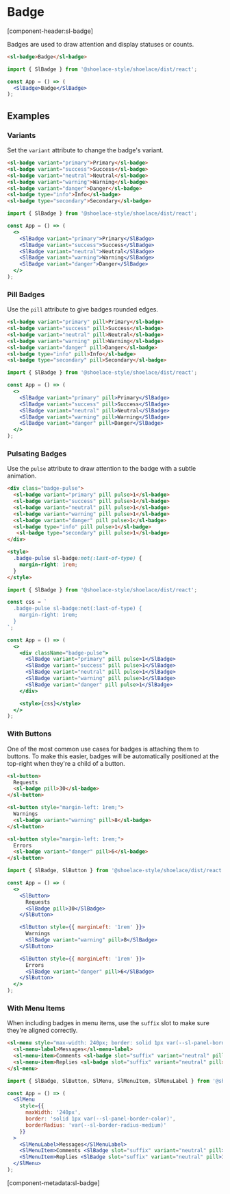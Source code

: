 # Badge

[component-header:sl-badge]

Badges are used to draw attention and display statuses or counts.

```html preview
<sl-badge>Badge</sl-badge>
```

```jsx react
import { SlBadge } from '@shoelace-style/shoelace/dist/react';

const App = () => (
  <SlBadge>Badge</SlBadge>
);
```

## Examples

### Variants

Set the `variant` attribute to change the badge's variant.

```html preview
<sl-badge variant="primary">Primary</sl-badge>
<sl-badge variant="success">Success</sl-badge>
<sl-badge variant="neutral">Neutral</sl-badge>
<sl-badge variant="warning">Warning</sl-badge>
<sl-badge variant="danger">Danger</sl-badge>
<sl-badge type="info">Info</sl-badge>
<sl-badge type="secondary">Secondary</sl-badge>
```

```jsx react
import { SlBadge } from '@shoelace-style/shoelace/dist/react';

const App = () => (
  <>
    <SlBadge variant="primary">Primary</SlBadge>
    <SlBadge variant="success">Success</SlBadge>
    <SlBadge variant="neutral">Neutral</SlBadge>
    <SlBadge variant="warning">Warning</SlBadge>
    <SlBadge variant="danger">Danger</SlBadge>  
  </>
);
```

### Pill Badges

Use the `pill` attribute to give badges rounded edges.

```html preview
<sl-badge variant="primary" pill>Primary</sl-badge>
<sl-badge variant="success" pill>Success</sl-badge>
<sl-badge variant="neutral" pill>Neutral</sl-badge>
<sl-badge variant="warning" pill>Warning</sl-badge>
<sl-badge variant="danger" pill>Danger</sl-badge>
<sl-badge type="info" pill>Info</sl-badge>
<sl-badge type="secondary" pill>Secondary</sl-badge>

```

```jsx react
import { SlBadge } from '@shoelace-style/shoelace/dist/react';

const App = () => (
  <>
    <SlBadge variant="primary" pill>Primary</SlBadge>
    <SlBadge variant="success" pill>Success</SlBadge>
    <SlBadge variant="neutral" pill>Neutral</SlBadge>
    <SlBadge variant="warning" pill>Warning</SlBadge>
    <SlBadge variant="danger" pill>Danger</SlBadge>  
  </>
);
```

### Pulsating Badges

Use the `pulse` attribute to draw attention to the badge with a subtle animation.

```html preview
<div class="badge-pulse">
  <sl-badge variant="primary" pill pulse>1</sl-badge>
  <sl-badge variant="success" pill pulse>1</sl-badge>
  <sl-badge variant="neutral" pill pulse>1</sl-badge>
  <sl-badge variant="warning" pill pulse>1</sl-badge>
  <sl-badge variant="danger" pill pulse>1</sl-badge>
  <sl-badge type="info" pill pulse>1</sl-badge>
   <sl-badge type="secondary" pill pulse>1</sl-badge>
</div>

<style>
  .badge-pulse sl-badge:not(:last-of-type) {
    margin-right: 1rem;
  }
</style>
```

```jsx react
import { SlBadge } from '@shoelace-style/shoelace/dist/react';

const css = `
  .badge-pulse sl-badge:not(:last-of-type) {
    margin-right: 1rem;
  }
`;

const App = () => (
  <>
    <div className="badge-pulse">
      <SlBadge variant="primary" pill pulse>1</SlBadge>
      <SlBadge variant="success" pill pulse>1</SlBadge>
      <SlBadge variant="neutral" pill pulse>1</SlBadge>
      <SlBadge variant="warning" pill pulse>1</SlBadge>
      <SlBadge variant="danger" pill pulse>1</SlBadge>
    </div>

    <style>{css}</style>
  </>
);
```

### With Buttons

One of the most common use cases for badges is attaching them to buttons. To make this easier, badges will be automatically positioned at the top-right when they're a child of a button.

```html preview
<sl-button>
  Requests
  <sl-badge pill>30</sl-badge>
</sl-button>

<sl-button style="margin-left: 1rem;">
  Warnings
  <sl-badge variant="warning" pill>8</sl-badge>
</sl-button>

<sl-button style="margin-left: 1rem;">
  Errors
  <sl-badge variant="danger" pill>6</sl-badge>
</sl-button>
```

```jsx react
import { SlBadge, SlButton } from '@shoelace-style/shoelace/dist/react';

const App = () => (
  <>
    <SlButton>
      Requests
      <SlBadge pill>30</SlBadge>
    </SlButton>

    <SlButton style={{ marginLeft: '1rem' }}>
      Warnings
      <SlBadge variant="warning" pill>8</SlBadge>
    </SlButton>

    <SlButton style={{ marginLeft: '1rem' }}>
      Errors
      <SlBadge variant="danger" pill>6</SlBadge>
    </SlButton>
  </>
);
```

### With Menu Items

When including badges in menu items, use the `suffix` slot to make sure they're aligned correctly.

```html preview
<sl-menu style="max-width: 240px; border: solid 1px var(--sl-panel-border-color); border-radius: var(--sl-border-radius-medium);">
  <sl-menu-label>Messages</sl-menu-label>
  <sl-menu-item>Comments <sl-badge slot="suffix" variant="neutral" pill>4</sl-badge></sl-menu-item>
  <sl-menu-item>Replies <sl-badge slot="suffix" variant="neutral" pill>12</sl-badge></sl-menu-item>
</sl-menu>
```

```jsx react
import { SlBadge, SlButton, SlMenu, SlMenuItem, SlMenuLabel } from '@shoelace-style/shoelace/dist/react';

const App = () => (
  <SlMenu 
    style={{
      maxWidth: '240px',
      border: 'solid 1px var(--sl-panel-border-color)',
      borderRadius: 'var(--sl-border-radius-medium)'
    }}
  >
    <SlMenuLabel>Messages</SlMenuLabel>
    <SlMenuItem>Comments <SlBadge slot="suffix" variant="neutral" pill>4</SlBadge></SlMenuItem>
    <SlMenuItem>Replies <SlBadge slot="suffix" variant="neutral" pill>12</SlBadge></SlMenuItem>
  </SlMenu>
);
```

[component-metadata:sl-badge]
